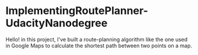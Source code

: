 # ImplementingRoutePlanner-UdacityNanodegree
Hello! in this project, I've built a route-planning algorithm like the one used in Google Maps to calculate the shortest path between two points on a map.

